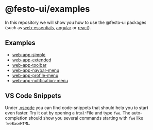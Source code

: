 # @festo-ui/examples

In this repository we will show you how to use the @festo-ui packages (such as [web-essentials](https://github.com/Festo-se/festo-ui-web-essentials), [angular](https://github.com/Festo-se/festo-ui-angular) or [react](https://github.com/Festo-se/festo-ui-react)).

## Examples

- [web-app-simple](./examples/web-essentials/web-app-simple/README.md)
- [web-app-extended](./examples/web-essentials/web-app-extended/README.md)
- [web-app-toolbar](./examples/web-essentials/web-app-toolbar/README.md)
- [web-app-navbar-menu](./examples/web-essentials/web-app-navbar-menu/README.md)
- [web-app-profile-menu](./examples/web-essentials/web-app-profile-menu/README.md)
- [web-app-notification-menu](./examples/web-essentials/web-app-notification-menu/README.md)

## VS Code Snippets

Under [.vscode](.vscode/festo-ui.code-snippets) you can find code-snippets that should help you to start even faster.
Try it out by opening a `html`-File and type `fwe`. The auto-completion should show you several commands starting with `fwe` like `fweBaseHTML`.
